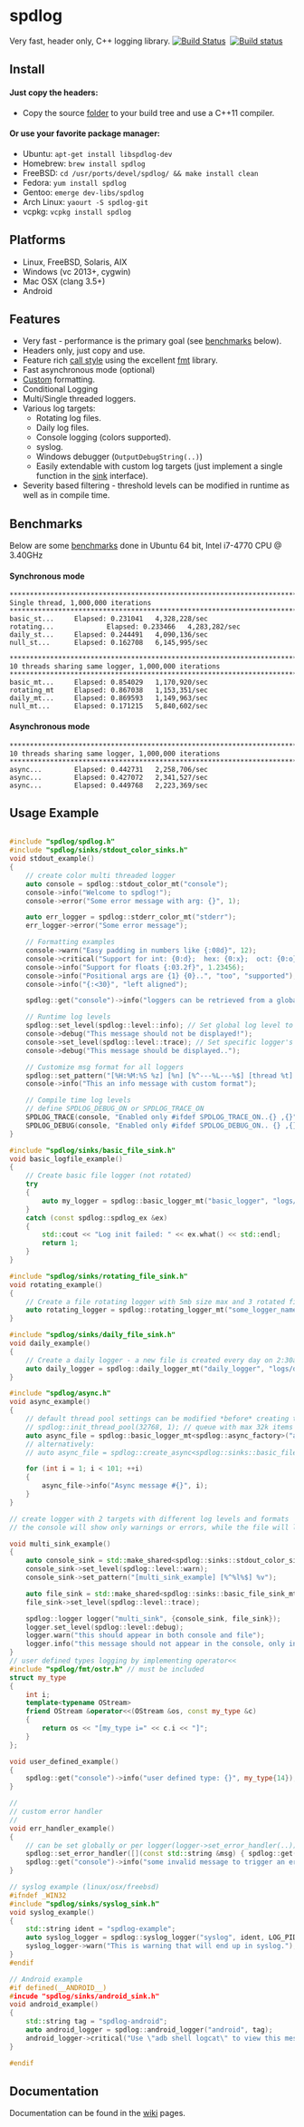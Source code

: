 # spdlog

Very fast, header only, C++ logging library. [![Build Status](https://travis-ci.org/gabime/spdlog.svg?branch=master)](https://travis-ci.org/gabime/spdlog)&nbsp; [![Build status](https://ci.appveyor.com/api/projects/status/d2jnxclg20vd0o50?svg=true)](https://ci.appveyor.com/project/gabime/spdlog)


## Install
#### Just copy the headers:

* Copy the source [folder](https://github.com/gabime/spdlog/tree/master/include/spdlog) to your build tree and use a C++11 compiler.

#### Or use your favorite package manager:

* Ubuntu: `apt-get install libspdlog-dev`
* Homebrew: `brew install spdlog`
* FreeBSD:  `cd /usr/ports/devel/spdlog/ && make install clean`
* Fedora: `yum install spdlog`
* Gentoo: `emerge dev-libs/spdlog`
* Arch Linux: `yaourt -S spdlog-git`
* vcpkg: `vcpkg install spdlog`
 

## Platforms
 * Linux, FreeBSD, Solaris, AIX
 * Windows (vc 2013+, cygwin)
 * Mac OSX (clang 3.5+)
 * Android

## Features
* Very fast - performance is the primary goal (see [benchmarks](#benchmarks) below).
* Headers only, just copy and use.
* Feature rich [call style](#usage-example) using the excellent [fmt](https://github.com/fmtlib/fmt) library.
* Fast asynchronous mode (optional)
* [Custom](https://github.com/gabime/spdlog/wiki/3.-Custom-formatting) formatting.
* Conditional Logging
* Multi/Single threaded loggers.
* Various log targets:
    * Rotating log files.
    * Daily log files.
    * Console logging (colors supported).
    * syslog.
    * Windows debugger (```OutputDebugString(..)```)
    * Easily extendable with custom log targets  (just implement a single function in the [sink](include/spdlog/sinks/sink.h) interface).
* Severity based filtering - threshold levels can be modified in runtime as well as in compile time.



## Benchmarks

Below are some [benchmarks](https://github.com/gabime/spdlog/blob/v1.x/bench/bench.cpp) done in Ubuntu 64 bit, Intel i7-4770 CPU @ 3.40GHz

#### Synchronous mode
```
*******************************************************************************
Single thread, 1,000,000 iterations
*******************************************************************************
basic_st...		Elapsed: 0.231041	4,328,228/sec
rotating...             Elapsed: 0.233466	4,283,282/sec
daily_st...		Elapsed: 0.244491	4,090,136/sec
null_st...		Elapsed: 0.162708	6,145,995/sec

*******************************************************************************
10 threads sharing same logger, 1,000,000 iterations
*******************************************************************************
basic_mt...		Elapsed: 0.854029	1,170,920/sec
rotating_mt		Elapsed: 0.867038	1,153,351/sec
daily_mt...		Elapsed: 0.869593	1,149,963/sec
null_mt...		Elapsed: 0.171215	5,840,602/sec
```
#### Asynchronous mode
```
*******************************************************************************
10 threads sharing same logger, 1,000,000 iterations 
*******************************************************************************
async...		Elapsed: 0.442731	2,258,706/sec
async...		Elapsed: 0.427072	2,341,527/sec
async...		Elapsed: 0.449768	2,223,369/sec
```

## Usage Example
```c++

#include "spdlog/spdlog.h"
#include "spdlog/sinks/stdout_color_sinks.h"
void stdout_example()
{
    // create color multi threaded logger
    auto console = spdlog::stdout_color_mt("console");
    console->info("Welcome to spdlog!");
    console->error("Some error message with arg: {}", 1);

    auto err_logger = spdlog::stderr_color_mt("stderr");
    err_logger->error("Some error message");

    // Formatting examples
    console->warn("Easy padding in numbers like {:08d}", 12);
    console->critical("Support for int: {0:d};  hex: {0:x};  oct: {0:o}; bin: {0:b}", 42);
    console->info("Support for floats {:03.2f}", 1.23456);
    console->info("Positional args are {1} {0}..", "too", "supported");
    console->info("{:<30}", "left aligned");

    spdlog::get("console")->info("loggers can be retrieved from a global registry using the spdlog::get(logger_name)");

    // Runtime log levels
    spdlog::set_level(spdlog::level::info); // Set global log level to info
    console->debug("This message should not be displayed!");
    console->set_level(spdlog::level::trace); // Set specific logger's log level
    console->debug("This message should be displayed..");

    // Customize msg format for all loggers
    spdlog::set_pattern("[%H:%M:%S %z] [%n] [%^---%L---%$] [thread %t] %v");
    console->info("This an info message with custom format");

    // Compile time log levels
    // define SPDLOG_DEBUG_ON or SPDLOG_TRACE_ON
    SPDLOG_TRACE(console, "Enabled only #ifdef SPDLOG_TRACE_ON..{} ,{}", 1, 3.23);
    SPDLOG_DEBUG(console, "Enabled only #ifdef SPDLOG_DEBUG_ON.. {} ,{}", 1, 3.23);
}

#include "spdlog/sinks/basic_file_sink.h"
void basic_logfile_example()
{
    // Create basic file logger (not rotated)
    try 
    {
        auto my_logger = spdlog::basic_logger_mt("basic_logger", "logs/basic-log.txt");
    }
    catch (const spdlog::spdlog_ex &ex)
    {
        std::cout << "Log init failed: " << ex.what() << std::endl;
        return 1;
    }
}

#include "spdlog/sinks/rotating_file_sink.h"
void rotating_example()
{
    // Create a file rotating logger with 5mb size max and 3 rotated files
    auto rotating_logger = spdlog::rotating_logger_mt("some_logger_name", "logs/rotating.txt", 1048576 * 5, 3);
}

#include "spdlog/sinks/daily_file_sink.h"
void daily_example()
{
    // Create a daily logger - a new file is created every day on 2:30am
    auto daily_logger = spdlog::daily_logger_mt("daily_logger", "logs/daily.txt", 2, 30);
}

#include "spdlog/async.h"
void async_example()
{
    // default thread pool settings can be modified *before* creating the async logger:
    // spdlog::init_thread_pool(32768, 1); // queue with max 32k items 1 backing thread.
    auto async_file = spdlog::basic_logger_mt<spdlog::async_factory>("async_file_logger", "logs/async_log.txt");
    // alternatively:
    // auto async_file = spdlog::create_async<spdlog::sinks::basic_file_sink_mt>("async_file_logger", "logs/async_log.txt");

    for (int i = 1; i < 101; ++i)
    {
        async_file->info("Async message #{}", i);
    }
}

// create logger with 2 targets with different log levels and formats
// the console will show only warnings or errors, while the file will log all

void multi_sink_example()
{
    auto console_sink = std::make_shared<spdlog::sinks::stdout_color_sink_mt>();
    console_sink->set_level(spdlog::level::warn);
    console_sink->set_pattern("[multi_sink_example] [%^%l%$] %v");

    auto file_sink = std::make_shared<spdlog::sinks::basic_file_sink_mt>("logs/multisink.txt", true);
    file_sink->set_level(spdlog::level::trace);

    spdlog::logger logger("multi_sink", {console_sink, file_sink});
    logger.set_level(spdlog::level::debug);
    logger.warn("this should appear in both console and file");
    logger.info("this message should not appear in the console, only in the file");
}
// user defined types logging by implementing operator<<
#include "spdlog/fmt/ostr.h" // must be included
struct my_type
{
    int i;
    template<typename OStream>
    friend OStream &operator<<(OStream &os, const my_type &c)
    {
        return os << "[my_type i=" << c.i << "]";
    }
};

void user_defined_example()
{
    spdlog::get("console")->info("user defined type: {}", my_type{14});
}

//
// custom error handler
//
void err_handler_example()
{
    // can be set globally or per logger(logger->set_error_handler(..))
    spdlog::set_error_handler([](const std::string &msg) { spdlog::get("console")->error("*** LOGGER ERROR ***: {}", msg); });
    spdlog::get("console")->info("some invalid message to trigger an error {}{}{}{}", 3);
}

// syslog example (linux/osx/freebsd)
#ifndef _WIN32
#include "spdlog/sinks/syslog_sink.h"
void syslog_example()
{
    std::string ident = "spdlog-example";
    auto syslog_logger = spdlog::syslog_logger("syslog", ident, LOG_PID);
    syslog_logger->warn("This is warning that will end up in syslog.");
}
#endif

// Android example
#if defined(__ANDROID__)
#incude "spdlog/sinks/android_sink.h"
void android_example()
{
    std::string tag = "spdlog-android";
    auto android_logger = spdlog::android_logger("android", tag);
    android_logger->critical("Use \"adb shell logcat\" to view this message.");
}

#endif

```

## Documentation
Documentation can be found in the [wiki](https://github.com/gabime/spdlog/wiki/1.-QuickStart) pages.
